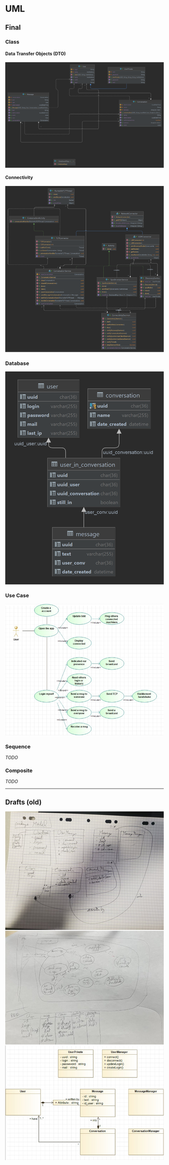 # UML

## Final

### Class

#### Data Transfer Objects (DTO)
<img src="diagramme classe final.png" alt="">

#### Connectivity
<img src="diagramme classe connectivity.png" alt="">

### Database

<img src="bdd.png" alt="">

### Use Case

<img src="Diagramme de ca d'utilisation clavardage.jpg" alt="">

### Sequence

*TODO*

### Composite

*TODO*


---------

## Drafts (old)

<img src="Class Diagram Draft.jpg" alt="draft1">
<img src="Use Case Draft + DB Tables Draft.jpg" alt="draft1">
<img src="ancien diagramme de classe clavardage.jpg" alt="">
